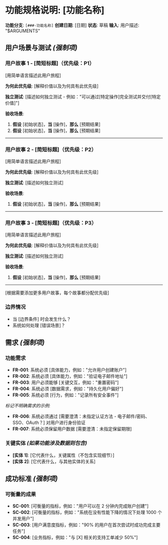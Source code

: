 # 功能规格说明: [功能名称]

**功能分支**: `[###-功能名称]`
**创建日期**: [日期]
**状态**: 草稿
**输入**: 用户描述: "$ARGUMENTS"

## 用户场景与测试 *(强制项)*

<!--
  重要提示：用户故事应该按重要性作为用户旅程进行优先级排序。
  每个用户故事/旅程必须是独立可测试的 - 这意味着如果你只实现其中一个，
  你仍然应该有一个可交付价值的最小可行产品（MVP）。

  为每个故事分配优先级（P1、P2、P3 等），其中 P1 是最关键的。
  将每个故事视为可以独立进行的功能切片：
  - 独立开发
  - 独立测试
  - 独立部署
  - 独立向用户演示
-->

### 用户故事 1 - [简短标题]（优先级：P1）

[用简单语言描述此用户旅程]

**为何此优先级**: [解释价值以及为何具有此优先级]

**独立测试**: [描述如何独立测试 - 例如："可以通过[特定操作]完全测试并交付[特定价值]"]

**验收场景**:

1. **假设** [初始状态]，**当** [操作]，**那么** [预期结果]
2. **假设** [初始状态]，**当** [操作]，**那么** [预期结果]

---

### 用户故事 2 - [简短标题]（优先级：P2）

[用简单语言描述此用户旅程]

**为何此优先级**: [解释价值以及为何具有此优先级]

**独立测试**: [描述如何独立测试]

**验收场景**:

1. **假设** [初始状态]，**当** [操作]，**那么** [预期结果]

---

### 用户故事 3 - [简短标题]（优先级：P3）

[用简单语言描述此用户旅程]

**为何此优先级**: [解释价值以及为何具有此优先级]

**独立测试**: [描述如何独立测试]

**验收场景**:

1. **假设** [初始状态]，**当** [操作]，**那么** [预期结果]

---

[根据需要添加更多用户故事，每个故事都分配优先级]

### 边界情况

<!--
  需要执行的操作：本节内容代表占位符。
  请填写正确的边界情况。
-->

- 当 [边界条件] 时会发生什么？
- 系统如何处理 [错误场景]？

## 需求 *(强制项)*

<!--
  需要执行的操作：本节内容代表占位符。
  请填写正确的功能需求。
-->

### 功能需求

- **FR-001**: 系统必须 [具体能力，例如："允许用户创建账户"]
- **FR-002**: 系统必须 [具体能力，例如："验证电子邮件地址"]
- **FR-003**: 用户必须能够 [关键交互，例如："重置密码"]
- **FR-004**: 系统必须 [数据需求，例如："持久化用户偏好"]
- **FR-005**: 系统必须 [行为，例如："记录所有安全事件"]

*标记不明确需求的示例:*

- **FR-006**: 系统必须通过 [需要澄清：未指定认证方法 - 电子邮件/密码、SSO、OAuth？] 对用户进行身份验证
- **FR-007**: 系统必须保留用户数据 [需要澄清：未指定保留期限]

### 关键实体 *(如果功能涉及数据则包含)*

- **[实体 1]**: [它代表什么，关键属性（不包含实现细节）]
- **[实体 2]**: [它代表什么，与其他实体的关系]

## 成功标准 *(强制项)*

<!--
  需要执行的操作：定义可衡量的成功标准。
  这些标准必须是技术无关的和可衡量的。
-->

### 可衡量的成果

- **SC-001**: [可衡量的指标，例如："用户可以在 2 分钟内完成账户创建"]
- **SC-002**: [可衡量的指标，例如："系统在没有性能下降的情况下处理 1000 个并发用户"]
- **SC-003**: [用户满意度指标，例如："90% 的用户在首次尝试时成功完成主要任务"]
- **SC-004**: [业务指标，例如："与 [X] 相关的支持工单减少 50%"]
